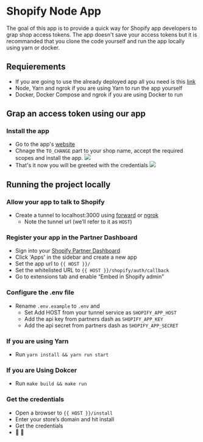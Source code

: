 # Shopify Node App

The goal of this app is to provide a quick way for Shopify app developers to grap shop access tokens. 
The app doesn't save your access tokens but it is recommanded that you clone the code yourself and run the app locally using yarn or docker.   

## Requierements
- If you are going to use the already deployed app all you need is this [link](https://shopify-app.chefclub.tools)  
- Node, Yarn and ngrok if you are using Yarn to run the app yourself
- Docker, Docker Compose and ngrok if you are using Docker to run

## Grap an access token using our app
### Install the app
- Go to the app's [website](https://shopify-app.chefclub.tools)
- Chnage the `TO_CHANGE` part to your shop name, accept the required scopes and install the app. 
![](https://i.ibb.co/s5gHTjM/Screenshot-from-2019-07-04-18-25-30.png)
- That's it now you will be greeted with the credentials
![](https://i.ibb.co/LCCtWgD/Screenshot-from-2019-06-30-18-02-51-1.jpg)


## Running the project locally

### Allow your app to talk to Shopify
- Create a tunnel to localhost:3000 using [forward](https://forwardhq.com/) or [ngrok](https://ngrok.com/)
  - Note the tunnel url (we’ll refer to it as `HOST`)

### Register your app in the Partner Dashboard
- Sign into your [Shopify Partner Dashboard](https://partners.shopify.com/organizations)
- Click 'Apps' in the sidebar and create a new app
- Set the app url to `{{ HOST }}/`
- Set the whitelisted URL to `{{ HOST }}/shopify/auth/callback`
- Go to extensions tab and enable “Embed in Shopify admin”

### Configure the .env file
- Rename `.env.example` to `.env` and
  - Set Add HOST from your tunnel service as `SHOPIFY_APP_HOST`
  - Add the api key from partners dash as `SHOPIFY_APP_KEY`
  - Add the api secret from partners dash as `SHOPIFY_APP_SECRET`

### If you are using Yarn
- Run `yarn install && yarn run start`

### If you are Using Dokcer
- Run `make build && make run`

### Get the credentials
- Open a browser to `{{ HOST }}/install`
- Enter your store’s domain and hit install
- Get the credentials
- 🚀 🎉
